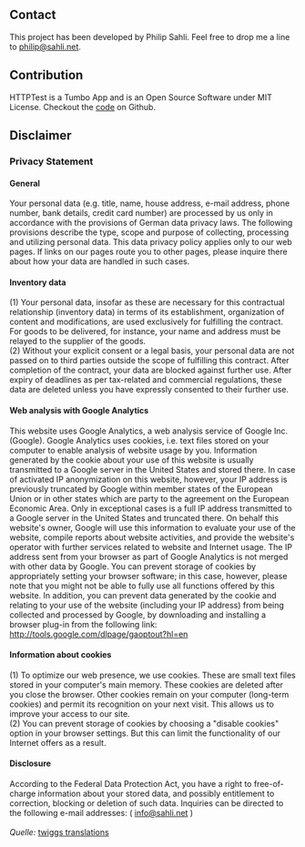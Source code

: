 ## Contact
This project has been developed by Philip Sahli. Feel free to drop me a line to <a href="mailto:philip@sahli.net">philip@sahli.net</a>.

## Contribution
HTTPTest is a Tumbo App and is an Open Source Software under MIT License. Checkout the [code](https://github.com/sahlinet/httptest) on Github.

## Disclaimer

<h3>Privacy Statement</h3><h4>General</h4>Your personal data (e.g. title, name, house address, e-mail address, phone number, bank details, credit card number) are processed by us only in accordance with the provisions of German data privacy laws. The following provisions describe the type, scope and purpose of collecting, processing and utilizing personal data. This data privacy policy applies only to our web pages. If links on our pages route you to other pages, please inquire there about how your data are handled in such cases.<br/><h4>Inventory data</h4>(1) Your personal data, insofar as these are necessary for this contractual relationship (inventory data) in terms of its establishment, organization of content and modifications, are used exclusively for fulfilling the contract. For goods to be delivered, for instance, your name and address must be relayed to the supplier of the goods. <br/>(2) Without your explicit consent or a legal basis, your personal data are not passed on to third parties outside the scope of fulfilling this contract. After completion of the contract, your data are blocked against further use. After expiry of deadlines as per tax-related and commercial regulations, these data are deleted unless you have expressly consented to their further use.<br/><h4>Web analysis with Google Analytics</h4>This website uses Google Analytics, a web analysis service of Google Inc. (Google). Google Analytics uses cookies, i.e. text files stored on your computer to enable analysis of website usage by you. Information generated by the cookie about your use of this website is usually transmitted to a Google server in the United States and stored there. In case of activated IP anonymization on this website, however, your IP address is previously truncated by Google within member states of the European Union or in other states which are party to the agreement on the European Economic Area. Only in exceptional cases is a full IP address transmitted to a Google server in the United States and truncated there. On behalf this website's owner, Google will use this information to evaluate your use of the website, compile reports about website activities, and provide the website's operator with further services related to website and Internet usage. The IP address sent from your browser as part of Google Analytics is not merged with other data by Google. You can prevent storage of cookies by appropriately setting your browser software; in this case, however, please note that you might not be able to fully use all functions offered by this website. In addition, you can prevent data generated by the cookie and relating to your use of the website (including your IP address) from being collected and processed by Google, by downloading and installing a browser plug-in from the following link: <a href="http://tools.google.com/dlpage/gaoptout?hl=en" target="_blank">http://tools.google.com/dlpage/gaoptout?hl=en</a><br/><h4>Information about cookies</h4>(1) To optimize our web presence, we use cookies. These are small text files stored in your computer's main memory. These cookies are deleted after you close the browser. Other cookies remain on your computer (long-term cookies) and permit its recognition on your next visit. This allows us to improve your access to our site.<br/>(2) You can prevent storage of cookies by choosing a &quot;disable cookies&quot; option in your browser settings. But this can limit the functionality of our Internet offers as a result.<br/><h4>Disclosure</h4>According to the Federal Data Protection Act, you have a right to free-of-charge information about your stored data, and possibly entitlement to correction, blocking or deletion of such data. Inquiries can be directed to the following e-mail addresses: ( <a href="mailto:info@sahli.net">info@sahli.net</a> )<br/><br/><i>Quelle: </i><a href="http://www.twigg.de/" target="_blank">twiggs translations</a><br/><br/>
